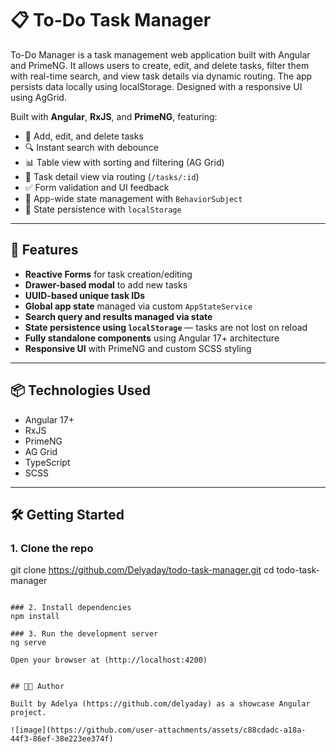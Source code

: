 # 📋 To-Do Task Manager
To-Do Manager is a task management web application built with Angular and PrimeNG. It allows users to create, edit, and delete tasks, filter them with real-time search, and view task details via dynamic routing. The app persists data locally using localStorage. Designed with a responsive UI using AgGrid.

Built with **Angular**, **RxJS**, and **PrimeNG**, featuring:

- 📝 Add, edit, and delete tasks  
- 🔍 Instant search with debounce  
- 📊 Table view with sorting and filtering (AG Grid)  
- 📂 Task detail view via routing (`/tasks/:id`)  
- ✅ Form validation and UI feedback  
- 🧠 App-wide state management with `BehaviorSubject`  
- 💾 State persistence with `localStorage`

---

## 🚀 Features

- **Reactive Forms** for task creation/editing  
- **Drawer-based modal** to add new tasks  
- **UUID-based unique task IDs**  
- **Global app state** managed via custom `AppStateService`  
- **Search query and results managed via state**  
- **State persistence using `localStorage`** — tasks are not lost on reload  
- **Fully standalone components** using Angular 17+ architecture  
- **Responsive UI** with PrimeNG and custom SCSS styling  

---

## 📦 Technologies Used

- Angular 17+
- RxJS
- PrimeNG
- AG Grid
- TypeScript
- SCSS

---

## 🛠️ Getting Started

### 1. Clone the repo

git clone  https://github.com/Delyaday/todo-task-manager.git
cd todo-task-manager
```

### 2. Install dependencies
npm install

### 3. Run the development server
ng serve

Open your browser at (http://localhost:4200)


## 🧑‍💻 Author

Built by Adelya (https://github.com/delyaday) as a showcase Angular project.

![image](https://github.com/user-attachments/assets/c88cdadc-a18a-44f3-86ef-38e223ee374f)

